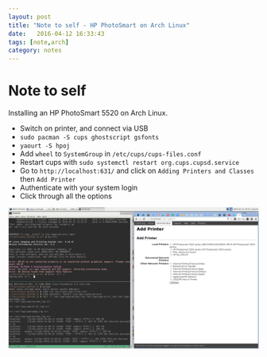 ```yaml
---
layout: post
title: "Note to self - HP PhotoSmart on Arch Linux"
date:   2016-04-12 16:33:43
tags: [note,arch]
category: notes
---
```



# Note to self

Installing an HP PhotoSmart 5520 on Arch Linux.

* Switch on printer, and connect via USB
* `sudo pacman -S cups ghostscript gsfonts`
* `yaourt -S hpoj`
* Add `wheel` to `SystemGroup` in `/etc/cups/cups-files.conf`
* Restart cups with `sudo systemctl restart org.cups.cupsd.service`
* Go to `http://localhost:631/` and click on `Adding Printers and Classes` then `Add Printer`
* Authenticate with your system login
* Click through all the options

![Printer setup screen](/assets/notes/2016/04/12/note-to-self-hp-photosmart-on-arch-linux/printadmin.png)
